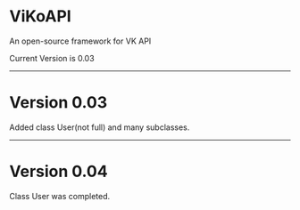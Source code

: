 # ViKoAPI
An open-source framework for VK API

Current Version is 0.03

---
# Version 0.03
Added class User(not full) and many subclasses.

---

# Version 0.04
Class User was completed.
